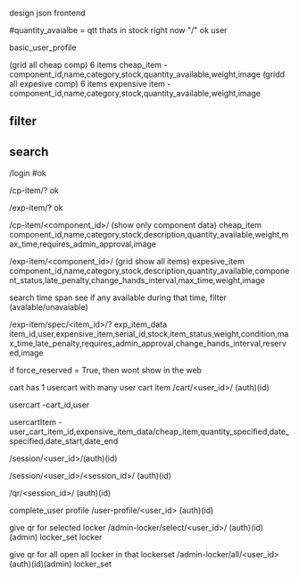 design json frontend

#quantity_avaialbe = qtt thats in stock right now
"/" ok
user

basic_user_profile

(grid all cheap comp) 6 items
cheap_item
-component_id,name,category,stock,quantity_available,weight,image
(gridd all expesive comp) 6 items
expensive item
-component_id,name,category,stock,quantity_available,weight,image

## filter

## search

/login #ok

/cp-item/?<pagination> ok

/exp-item/?<pagination> ok

/cp-item/<component_id>/
(show only component data)
cheap_item
component_id,name,category,stock,description,quantity_available,weight,max_time,requires_admin_approval,image

/exp-item/<component_id>/
(grid show all items)
expesive_item
component_id,name,category,stock,description,quantity_available,component_status,late_penalty,change_hands_interval,max_time,weight,image

search time span see if any available during that time,
filter (avalable/unavaiable)

/exp-item/spec/<item_id>/?<pagination>
exp_item_data
item_id,user,expensive_item,serial_id,stock,item_status,weight,condition,max_time,late_penalty,requires_admin_approval,change_hands_interval,reserved,image

if force_reserved = True, then wont show in the web

cart has 1 usercart with many user cart item
/cart/<user_id>/ (auth)(id)

usercart
-cart_id,user

usercartItem
-user_cart_item_id,expensive_item_data/cheap_item,quantity_specified,date_specified,date_start,date_end

/session/<user_id>/(auth)(id)

/session/<user_id>/<session_id>/ (auth)(id)

/qr/<session_id>/ (auth)(id)

complete_user profile
/user-profile/<user_id> (auth)(id)

give qr for selected locker
/admin-locker/select/<user_id>/ (auth)(id)(admin)
locker_set
locker

give qr for all open all locker in that lockerset
/admin-locker/all/<user_id> (auth)(id)(admin)
locker_set
